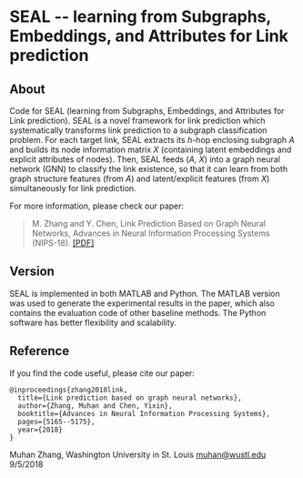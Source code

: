 SEAL -- learning from Subgraphs, Embeddings, and Attributes for Link prediction
===============================================================================

About
-----

Code for SEAL (learning from Subgraphs, Embeddings, and Attributes for Link prediction). SEAL is a novel framework for link prediction which systematically transforms link prediction to a subgraph classification problem. For each target link, SEAL extracts its *h*-hop enclosing subgraph *A* and builds its node information matrix *X* (containing latent embeddings and explicit attributes of nodes). Then, SEAL feeds (*A, X*) into a graph neural network (GNN) to classify the link existence, so that it can learn from both graph structure features (from *A*) and latent/explicit features (from *X*) simultaneously for link prediction.

For more information, please check our paper:
> M. Zhang and Y. Chen, Link Prediction Based on Graph Neural Networks, Advances in Neural Information Processing Systems (NIPS-18). [\[PDF\]](https://arxiv.org/pdf/1802.09691.pdf)

Version
-------

SEAL is implemented in both MATLAB and Python. The MATLAB version was used to generate the experimental results in the paper, which also contains the evaluation code of other baseline methods. The Python software has better flexibility and scalability.

Reference
---------

If you find the code useful, please cite our paper:

    @inproceedings{zhang2018link,
      title={Link prediction based on graph neural networks},
      author={Zhang, Muhan and Chen, Yixin},
      booktitle={Advances in Neural Information Processing Systems},
      pages={5165--5175},
      year={2018}
    }

Muhan Zhang, Washington University in St. Louis
muhan@wustl.edu
9/5/2018
